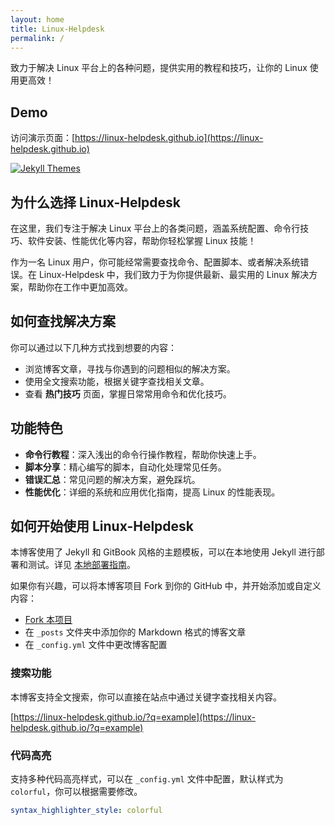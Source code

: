 ```yaml
---
layout: home
title: Linux-Helpdesk
permalink: /
---
```


致力于解决 Linux 平台上的各种问题，提供实用的教程和技巧，让你的 Linux 使用更高效！

## Demo

访问演示页面：[https://linux-helpdesk.github.io](https://linux-helpdesk.github.io)

[![Jekyll Themes](https://img.shields.io/badge/featured%20on-JekyllThemes-red.svg)](https://jekyll-themes.com/linux-helpdesk/)

## 为什么选择 Linux-Helpdesk

在这里，我们专注于解决 Linux 平台上的各类问题，涵盖系统配置、命令行技巧、软件安装、性能优化等内容，帮助你轻松掌握 Linux 技能！

作为一名 Linux 用户，你可能经常需要查找命令、配置脚本、或者解决系统错误。在 Linux-Helpdesk 中，我们致力于为你提供最新、最实用的 Linux 解决方案，帮助你在工作中更加高效。

## 如何查找解决方案

你可以通过以下几种方式找到想要的内容：

- 浏览博客文章，寻找与你遇到的问题相似的解决方案。
- 使用全文搜索功能，根据关键字查找相关文章。
- 查看 **热门技巧** 页面，掌握日常常用命令和优化技巧。

## 功能特色

- **命令行教程**：深入浅出的命令行操作教程，帮助你快速上手。
- **脚本分享**：精心编写的脚本，自动化处理常见任务。
- **错误汇总**：常见问题的解决方案，避免踩坑。
- **性能优化**：详细的系统和应用优化指南，提高 Linux 的性能表现。

## 如何开始使用 Linux-Helpdesk

本博客使用了 Jekyll 和 GitBook 风格的主题模板，可以在本地使用 Jekyll 进行部署和测试。详见 [本地部署指南](https://docs.github.com/en/pages/setting-up-a-github-pages-site-with-jekyll/testing-your-github-pages-site-locally-with-jekyll)。

如果你有兴趣，可以将本博客项目 Fork 到你的 GitHub 中，并开始添加或自定义内容：

- [Fork 本项目](https://github.com/linux-helpdesk/linux-helpdesk.github.io/fork)
- 在 `_posts` 文件夹中添加你的 Markdown 格式的博客文章
- 在 `_config.yml` 文件中更改博客配置

### 搜索功能

本博客支持全文搜索，你可以直接在站点中通过关键字查找相关内容。

[https://linux-helpdesk.github.io/?q=example](https://linux-helpdesk.github.io/?q=example)

### 代码高亮

支持多种代码高亮样式，可以在 `_config.yml` 文件中配置，默认样式为 `colorful`，你可以根据需要修改。

```yaml
syntax_highlighter_style: colorful

